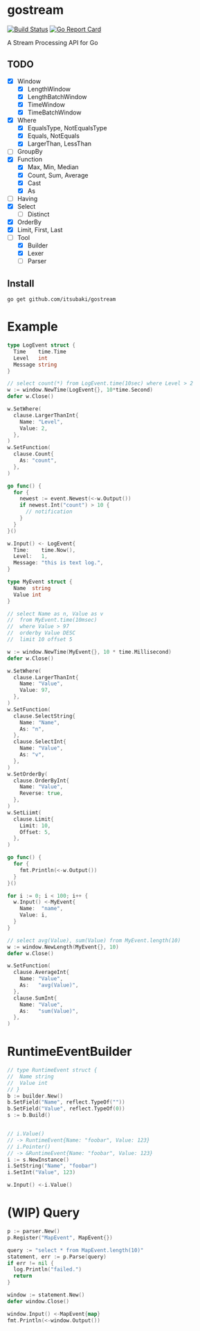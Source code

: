 # gostream

[![Build Status](https://travis-ci.org/itsubaki/gostream.svg?branch=develop)](https://travis-ci.org/itsubaki/gostream)
[![Go Report Card](https://goreportcard.com/badge/github.com/itsubaki/gostream?style=flat-square)](https://goreportcard.com/report/github.com/itsubaki/gostream)

A Stream Processing API for Go

## TODO

- [x] Window
  - [x] LengthWindow
  - [x] LengthBatchWindow
  - [x] TimeWindow
  - [x] TimeBatchWindow
- [x] Where
  - [x] EqualsType, NotEqualsType
  - [x] Equals, NotEquals
  - [x] LargerThan, LessThan
- [ ] GroupBy
- [x] Function
  - [x] Max, Min, Median
  - [x] Count, Sum, Average
  - [x] Cast
  - [x] As
- [ ] Having
- [x] Select
  - [ ] Distinct
- [x] OrderBy
- [x] Limit, First, Last
- [ ] Tool
  - [x] Builder
  - [x] Lexer
  - [ ] Parser

## Install

```console
go get github.com/itsubaki/gostream
```

# Example

```go
type LogEvent struct {
  Time    time.Time
  Level   int
  Message string
}

// select count(*) from LogEvent.time(10sec) where Level > 2
w := window.NewTime(LogEvent{}, 10*time.Second)
defer w.Close()

w.SetWhere(
  clause.LargerThanInt{
    Name: "Level",
    Value: 2,
  },
)
w.SetFunction(
  clause.Count{
    As: "count",
  },
)

go func() {
  for {
    newest := event.Newest(<-w.Output())
    if newest.Int("count") > 10 {
      // notification
    }
  }
}()

w.Input() <- LogEvent{
  Time:    time.Now(),
  Level:   1,
  Message: "this is text log.",
}
```

```go
type MyEvent struct {
  Name  string
  Value int
}

// select Name as n, Value as v
//  from MyEvent.time(10msec)
//  where Value > 97
//  orderby Value DESC
//  limit 10 offset 5

w := window.NewTime(MyEvent{}, 10 * time.Millisecond)
defer w.Close()

w.SetWhere(
  clause.LargerThanInt{
    Name: "Value",
    Value: 97,
  },
)
w.SetFunction(
  clause.SelectString{
    Name: "Name",
    As: "n",
  },
  clause.SelectInt{
    Name: "Value",
    As: "v",
  },
)
w.SetOrderBy(
  clause.OrderByInt{
    Name: "Value",
    Reverse: true,
  },
)
w.SetLiimt(
  clause.Limit{
    Limit: 10,
    Offset: 5,
  },
)

go func() {
  for {
    fmt.Println(<-w.Output())
  }
}()

for i := 0; i < 100; i++ {
  w.Input() <-MyEvent{
    Name:  "name",
    Value: i,
  }
}
```

```go
// select avg(Value), sum(Value) from MyEvent.length(10)
w := window.NewLength(MyEvent{}, 10)
defer w.Close()

w.SetFunction(
  clause.AverageInt{
    Name: "Value",
    As:   "avg(Value)",
  },
  clause.SumInt{
    Name: "Value",
    As:   "sum(Value)",
  },
)
```

# RuntimeEventBuilder

```go
// type RuntimeEvent struct {
//  Name string
//  Value int
// }
b := builder.New()
b.SetField("Name", reflect.TypeOf(""))
b.SetField("Value", reflect.TypeOf(0))
s := b.Build()


// i.Value()
// -> RuntimeEvent{Name: "foobar", Value: 123}
// i.Pointer()
// -> &RuntimeEvent{Name: "foobar", Value: 123}
i := s.NewInstance()
i.SetString("Name", "foobar")
i.SetInt("Value", 123)

w.Input() <-i.Value()
```

# (WIP) Query

```go
p := parser.New()
p.Register("MapEvent", MapEvent{})

query := "select * from MapEvent.length(10)"
statement, err := p.Parse(query)
if err != nil {
  log.Println("failed.")
  return
}

window := statement.New()
defer window.Close()

window.Input() <-MapEvent{map}
fmt.Println(<-window.Output())
```
